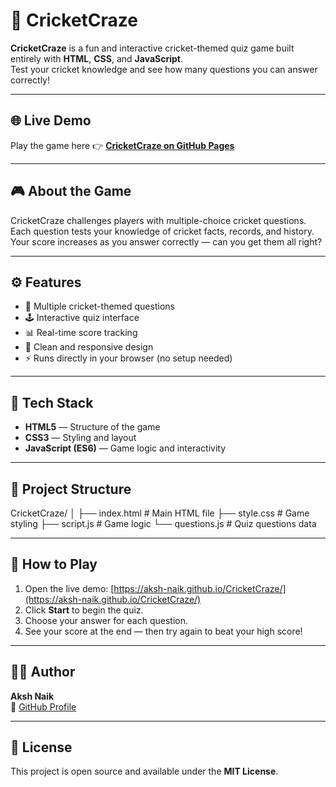 # 🏏 CricketCraze

**CricketCraze** is a fun and interactive cricket-themed quiz game built entirely with **HTML**, **CSS**, and **JavaScript**.  
Test your cricket knowledge and see how many questions you can answer correctly!

---

## 🌐 Live Demo
Play the game here 👉 **[CricketCraze on GitHub Pages](https://aksh-naik.github.io/CricketCraze/)**

---

## 🎮 About the Game
CricketCraze challenges players with multiple-choice cricket questions.  
Each question tests your knowledge of cricket facts, records, and history.  
Your score increases as you answer correctly — can you get them all right?

---

## ⚙️ Features
- 🧠 Multiple cricket-themed questions  
- 🕹️ Interactive quiz interface  
- 📊 Real-time score tracking  
- 🎨 Clean and responsive design  
- ⚡ Runs directly in your browser (no setup needed)

---

## 🧩 Tech Stack
- **HTML5** — Structure of the game  
- **CSS3** — Styling and layout  
- **JavaScript (ES6)** — Game logic and interactivity

---

## 📁 Project Structure
CricketCraze/
│
├── index.html # Main HTML file
├── style.css # Game styling
├── script.js # Game logic
└── questions.js # Quiz questions data


---

## 🚀 How to Play
1. Open the live demo: [https://aksh-naik.github.io/CricketCraze/](https://aksh-naik.github.io/CricketCraze/)
2. Click **Start** to begin the quiz.
3. Choose your answer for each question.
4. See your score at the end — then try again to beat your high score!

---

## 🧑‍💻 Author
**Aksh Naik**  
🔗 [GitHub Profile](https://github.com/AKSH-NAIK)

---

## 🪪 License
This project is open source and available under the **MIT License**.
